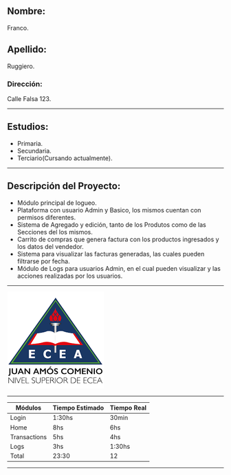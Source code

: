 ## Nombre: 
Franco. 
## Apellido:
Ruggiero.
### Dirección:
Calle Falsa 123.

----

## Estudios:

- Primaria.
- Secundaria.
- Terciario(Cursando actualmente).

---

## Descripción del Proyecto:
- Módulo principal de logueo.
- Plataforma con usuario Admin y Basico, los mismos cuentan con permisos diferentes.
- Sistema de Agregado y edición, tanto de los Produtos como de las Secciones del los mismos.
- Carrito de compras que genera factura con los productos ingresados y los datos del vendedor.
- Sistema para visualizar las facturas generadas, las cuales pueden filtrarse por fecha.
- Módulo de Logs para usuarios Admin, en el cual pueden visualizar y las acciones realizadas por los usuarios.

---

![Logo de la universidad](./src/public/img/fecea.png "Logo Facultad")

---

| Módulos | Tiempo Estimado | Tiempo Real |
|----------|-----------|--------------|
| Login | 1:30hs | 30min |
| Home | 8hs | 6hs |
| Transactions | 5hs | 4hs |
| Logs | 3hs | 1:30hs |
| Total | 23:30 | 12 |

---


